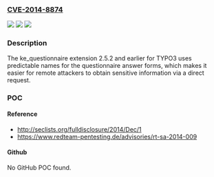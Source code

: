 ### [CVE-2014-8874](https://cve.mitre.org/cgi-bin/cvename.cgi?name=CVE-2014-8874)
![](https://img.shields.io/static/v1?label=Product&message=n%2Fa&color=blue)
![](https://img.shields.io/static/v1?label=Version&message=n%2Fa&color=blue)
![](https://img.shields.io/static/v1?label=Vulnerability&message=n%2Fa&color=brighgreen)

### Description

The ke_questionnaire extension 2.5.2 and earlier for TYPO3 uses predictable names for the questionnaire answer forms, which makes it easier for remote attackers to obtain sensitive information via a direct request.

### POC

#### Reference
- http://seclists.org/fulldisclosure/2014/Dec/1
- https://www.redteam-pentesting.de/advisories/rt-sa-2014-009

#### Github
No GitHub POC found.

